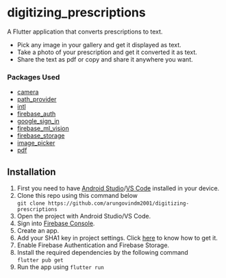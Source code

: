 # digitizing_prescriptions

<p>A Flutter application that converts prescriptions to text.</p>

- Pick any image in your gallery and get it displayed as text.
- Take a photo of your prescription and get it converted it as text.
- Share the text as pdf or copy and share it anywhere you want.

### Packages Used

- [camera](https://pub.dev/packages/camera)
- [path_provider](https://pub.dev/packages/path_provider)
- [intl](https://pub.dev/packages/intl)
- [firebase_auth](https://pub.dev/packages/firebase_auth)
- [google_sign_in](https://pub.dev/packages/google_sign_in)
- [firebase_ml_vision](https://pub.dev/packages/firebase_ml_vision)
- [firebase_storage](https://pub.dev/packages/firebase_storage)
- [image_picker](https://pub.dev/packages/image_picker)
- [pdf](https://pub.dev/packages/pdf)

## Installation

1.  First you need to have [Android Studio](https://developer.android.com/studio/install)/[VS Code](https://code.visualstudio.com/) installed in your device.
2.  Clone this repo using this command below <br/>
    `git clone https://github.com/arungovindm2001/digitizing-prescriptions`
3.  Open the project with Android Studio/VS Code.
4.  Sign into [Firebase Console](https://console.firebase.google.com/).
5.  Create an app.
6.  Add your SHA1 key in project settings. Click [here](https://developers.google.com/android/guides/client-auth) to know how to get it.
7.  Enable Firebase Authentication and Firebase Storage.
8.  Install the required dependencies by the following command<br>
    `flutter pub get`
7.  Run the app using `flutter run`
